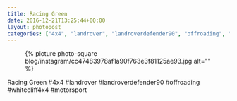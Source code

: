 ```yaml
---
title: Racing Green
date: 2016-12-21T13:25:44+00:00
layout: photopost
categories: ["4x4", "landrover", "landroverdefender90", "offroading", "whitecliff4x4", "motorsport", "photos", "instagram"]
---
```


<figure class="photo photo--square">
  {% picture photo-square blog/instagram/cc47483978af1a90f763e3f81125ae93.jpg alt="" %}
</figure>

Racing Green
#4x4 #landrover #landroverdefender90 #offroading #whitecliff4x4 #motorsport
